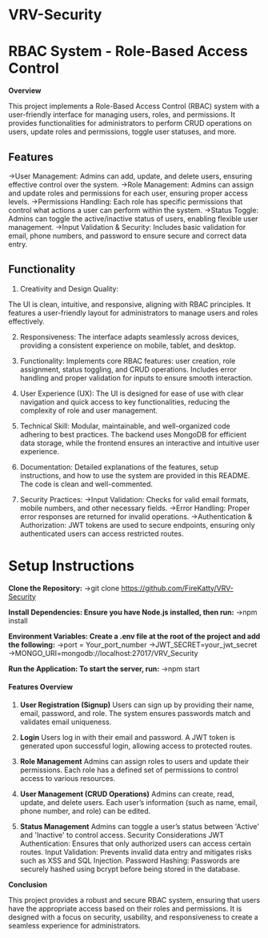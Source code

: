 # VRV-Security

# RBAC System - Role-Based Access Control

**Overview**

This project implements a Role-Based Access Control (RBAC) system with a user-friendly interface for managing users, roles, and permissions. It provides functionalities for administrators to perform CRUD operations on users, update roles and permissions, toggle user statuses, and more.

## Features

->User Management: Admins can add, update, and delete users, ensuring effective control over the system.
->Role Management: Admins can assign and update roles and permissions for each user, ensuring proper access levels.
->Permissions Handling: Each role has specific permissions that control what actions a user can perform within the system.
->Status Toggle: Admins can toggle the active/inactive status of users, enabling flexible user management.
->Input Validation & Security: Includes basic validation for email, phone numbers, and password to ensure secure and correct data entry.

## Functionality

1. Creativity and Design Quality:

The UI is clean, intuitive, and responsive, aligning with RBAC principles. It features a user-friendly layout for administrators to manage users and roles effectively.

2. Responsiveness:
The interface adapts seamlessly across devices, providing a consistent experience on mobile, tablet, and desktop.

3. Functionality:
Implements core RBAC features: user creation, role assignment, status toggling, and CRUD operations.
Includes error handling and proper validation for inputs to ensure smooth interaction.

4. User Experience (UX):
The UI is designed for ease of use with clear navigation and quick access to key functionalities, reducing the complexity of role and user management.

5. Technical Skill:
Modular, maintainable, and well-organized code adhering to best practices.
The backend uses MongoDB for efficient data storage, while the frontend ensures an interactive and intuitive user experience.

6. Documentation:
Detailed explanations of the features, setup instructions, and how to use the system are provided in this README. The code is clean and well-commented.

7. Security Practices:
->Input Validation: Checks for valid email formats, mobile numbers, and other necessary fields.
->Error Handling: Proper error responses are returned for invalid operations.
->Authentication & Authorization: JWT tokens are used to secure endpoints, ensuring only authenticated users can access restricted   routes.

# Setup Instructions

**Clone the Repository:**
->git clone https://github.com/FireKatty/VRV-Security

**Install Dependencies: Ensure you have Node.js installed, then run:**
->npm install

**Environment Variables: Create a .env file at the root of the project and add the following:**
->port = Your_port_number
->JWT_SECRET=your_jwt_secret
->MONGO_URI=mongodb://localhost:27017/VRV_Security

**Run the Application: To start the server, run:**
->npm start


#### Features Overview

1. **User Registration (Signup)**
Users can sign up by providing their name, email, password, and role.
The system ensures passwords match and validates email uniqueness.

2. **Login**
Users log in with their email and password.
A JWT token is generated upon successful login, allowing access to protected routes.

3. **Role Management**
Admins can assign roles to users and update their permissions.
Each role has a defined set of permissions to control access to various resources.

4. **User Management (CRUD Operations)**
Admins can create, read, update, and delete users.
Each user’s information (such as name, email, phone number, and role) can be edited.

5. **Status Management**
Admins can toggle a user’s status between 'Active' and 'Inactive' to control access.
Security Considerations
JWT Authentication: Ensures that only authorized users can access certain routes.
Input Validation: Prevents invalid data entry and mitigates risks such as XSS and SQL Injection.
Password Hashing: Passwords are securely hashed using bcrypt before being stored in the database.

**Conclusion**

This project provides a robust and secure RBAC system, ensuring that users have the appropriate access based on their roles and permissions. It is designed with a focus on security, usability, and responsiveness to create a seamless experience for administrators.


